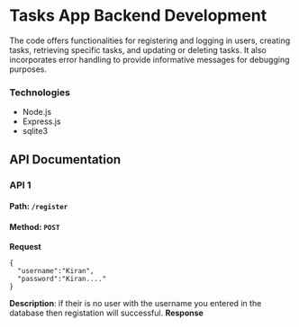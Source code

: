 # Tasks App Backend Development

The code offers functionalities for registering and logging in users, creating tasks, retrieving specific tasks, and updating or deleting tasks. It also incorporates error handling to provide informative messages for debugging purposes.

### Technologies
- Node.js
- Express.js
- sqlite3

## API Documentation
<Section id="section1" >

### API 1

#### Path: `/register`

#### Method: `POST`

**Request**

```
{
  "username":"Kiran",
  "password":"Kiran...."
}
```
**Description**:
if their is no user with the username you entered in the database then registation will successful.
**Response**
```
```
</Section>
